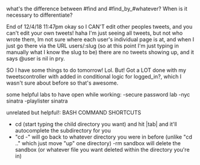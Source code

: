 what's the difference between #find and #find_by_#whatever? When is it necessary to differentiate?

End of 12/4/18 11:47pm
okay so I CAN'T edit other peoples tweets, and you can't edit your own tweets! haha I'm just seeing all tweets, but not who wrote them, Im not sure where each user's individual page is at, and when I just go there via the URL users/:slug (so at this point I'm just typing in manually what I know the slug to be) there are no tweets showing up, and it says @user is nil in pry.

SO I have some things to do tomorrow! Lol.
But! Got a LOT done with my tweetscontroller with added in conditional logic for logged_in?, which I wasn't sure about before so that's awesome.

some helpful labs to have open while working:
-secure password lab
-nyc sinatra
-playlister sinatra


unrelated but helpful!: BASH COMMAND SHORTCUTS 
- cd (start typing the child directory you want) and hit |tab| and it'll autocomplete the subdirectory for you
- "cd -" will go back to whatever directory you were in before (unlike "cd .." which just move "up" one directory)
-rm sandbox will delete the sandbox (or whatever file you want deleted within the directory you're in)
